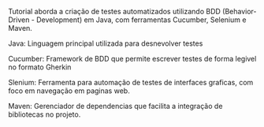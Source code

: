 Tutorial aborda a criação de testes automatizados 
utilizando BDD (Behavior- Driven - Development) em Java, 
com ferramentas Cucumber, Selenium e Maven. 

Java: Linguagem principal utilizada para desnevolver testes 

Cucumber: Framework de BDD que permite escrever testes de forma legivel 
no formato Gherkin 

Slenium: Ferramenta para automação de testes de interfaces graficas, 
com foco em navegação em paginas web.

Maven: Gerenciador de dependencias que facilita a integração de 
bibliotecas no projeto. 

